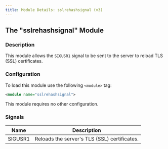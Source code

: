 ```yaml
---
title: Module Details: sslrehashsignal (v3)
---
```


## The "sslrehashsignal" Module

### Description

This module allows the `SIGUSR1` signal to be sent to the server to reload TLS (SSL) certificates.

### Configuration

To load this module use the following `<module>` tag:

```xml
<module name="sslrehashsignal">
```

This module requires no other configuration.

### Signals

Name    | Description
------- | -----------
SIGUSR1 | Reloads the server's TLS (SSL) certificates.
